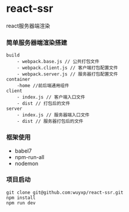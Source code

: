 # react-ssr
react服务器端渲染

### 简单服务器端渲染搭建
```$xslt
build
    - webpack.base.js // 公共打包文件
    - webpack.client.js // 客户端打包配置文件
    - webpack.server.js // 服务器打包配置文件
container
    -home //前后端通用组件
client
    - index.js // 客户端入口文件
    - dist // 打包后的文件
server
    - index.js // 服务器端入口文件
    - dist // 服务器打包后的文件
```

### 框架使用
- babel7
- npm-run-all
- nodemon

### 项目启动
```$xslt
git clone git@github.com:wuyxp/react-ssr.git
npm install
npm run dev
```